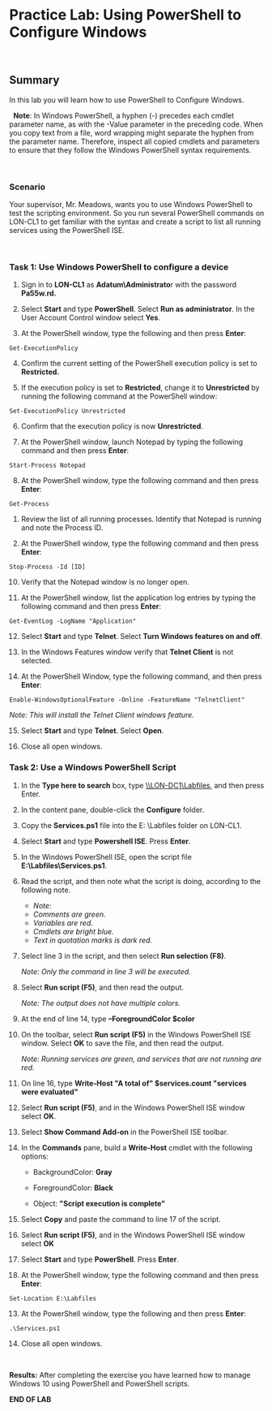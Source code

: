 # Practice Lab: Using PowerShell to Configure Windows

 

## Summary

In this lab you will learn how to use PowerShell to Configure Windows.

 
**Note**: In Windows PowerShell, a hyphen (-) precedes each cmdlet parameter
name, as with the -Value parameter in the preceding code. When you copy text
from a file, word wrapping might separate the hyphen from the parameter name.
Therefore, inspect all copied cmdlets and parameters to ensure that they follow
the Windows PowerShell syntax requirements.

 
### Scenario

Your supervisor, Mr. Meadows, wants you to use Windows PowerShell to test the
scripting environment. So you run several PowerShell commands on LON-CL1 to get
familiar with the syntax and create a script to list all running services using
the PowerShell ISE.

 

### Task 1: Use Windows PowerShell to configure a device

1.  Sign in to **LON-CL1** as **Adatum\\Administrato**r with the password
    **Pa55w.rd.**

2.  Select **Start** and type **PowerShell**. Select **Run as administrator**.
    In the User Account Control window select **Yes**.

3.  At the PowerShell window, type the following and then press **Enter**:

```
Get-ExecutionPolicy
```

4.  Confirm the current setting of the PowerShell execution policy is set to
    **Restricted.**

5.  If the execution policy is set to **Restricted**, change it to
    **Unrestricted** by running the following command at the PowerShell window:

```
Set-ExecutionPolicy Unrestricted
```

6.  Confirm that the execution policy is now **Unrestricted**.

7.  At the PowerShell window, launch Notepad by typing the following command and
    then press **Enter**:

```
Start-Process Notepad
```

8.  At the PowerShell window, type the following command and then press
    **Enter**:

```
Get-Process
```

1.  Review the list of all running processes. Identify that Notepad is running
    and note the Process ID.

9.  At the PowerShell window, type the following command and then press
    **Enter**:

```
Stop-Process -Id [ID]
```

10.  Verify that the Notepad window is no longer open.

11.  At the PowerShell window, list the application log entries by typing the
    following command and then press **Enter**:

```
Get-EventLog -LogName "Application"
```

12.  Select **Start** and type **Telnet**. Select **Turn Windows features on and
    off**.

13.  In the Windows Features window verify that **Telnet Client** is not
    selected.

14. At the PowerShell Window, type the following command, and then press **Enter**:
    
```
Enable-WindowsOptionalFeature -Online -FeatureName "TelnetClient"
```

_Note: This will install the Telnet Client windows feature._

15.  Select **Start** and type **Telnet**. Select **Open**.

16.  Close all open windows.


### Task 2: Use a Windows PowerShell Script

1.  In the **Type here to search** box, type
    [\\\\LON-DC1\\Labfiles](file:///\\LON-DC1\Labfiles), and then press Enter.

2.  In the content pane, double-click the **Configure** folder.

3.  Copy the **Services.ps1** file into the E: \\Labfiles folder on LON-CL1.

4.  Select **Start** and type **Powershell ISE**. Press **Enter**.

5.  In the Windows PowerShell ISE, open the script file
    **E:\\Labfiles\\Services.ps1**.

6.  Read the script, and then note what the script is doing, according to the
    following note.

    -   _Note:_
    -   _Comments are green._
    -   _Variables are red._
    -   _Cmdlets are bright blue._
    -   _Text in quotation marks is dark red._

7.  Select line 3 in the script, and then select **Run selection (F8)**.

    _Note: Only the command in line 3 will be executed._

8.  Select **Run script (F5)**, and then read the output.

    _Note: The output does not have multiple colors._

9.  At the end of line 14, type **–ForegroundColor \$color**

10. On the toolbar, select **Run script (F5)** in the Windows PowerShell ISE
    window. Select **OK** to save the file, and then read the output.

    _Note: Running services are green, and services that are not running are
    red._

11. On line 16, type **Write-Host "A total of" \$services.count "services were
    evaluated"**

12. Select **Run script (F5)**, and in the Windows PowerShell ISE window select
    **OK**.

13.  Select **Show Command Add-on** in the PowerShell ISE toolbar.

14. In the **Commands** pane, build a **Write-Host** cmdlet with the following
    options:

    -   BackgroundColor: **Gray**

    -   ForegroundColor: **Black**

    -   Object: **"Script execution is complete"**

15. Select **Copy** and paste the command to line 17 of the script.

16. Select **Run script (F5)**, and in the Windows PowerShell ISE window select
    **OK**

17. Select **Start** and type **PowerShell**. Press **Enter**.

18. At the PowerShell window, type the following command and then press
    **Enter**:

```
Set-Location E:\Labfiles
```

13. At the PowerShell window, type the following and then press **Enter**:

```
.\Services.ps1
```

14. Close all open windows.

 

**Results:** After completing the exercise you have learned how to manage
Windows 10 using PowerShell and PowerShell scripts.

**END OF LAB**